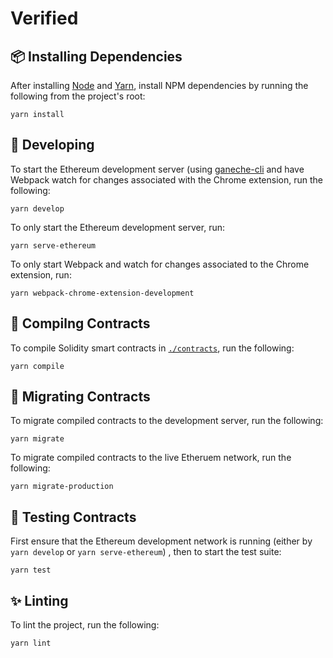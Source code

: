 # Verified


## :package: Installing Dependencies

After installing [Node](https://nodejs.org/en/) and [Yarn](https://github.com/yarnpkg/yarn), install NPM dependencies by running the following from the project's root:

```shell
yarn install
```


## :art: Developing

To start the Ethereum development server (using [ganeche-cli](https://github.com/trufflesuite/ganache-cli) and have Webpack watch for changes associated with the Chrome extension, run the following:

```shell
yarn develop
```

To only start the Ethereum development server, run:

```shell
yarn serve-ethereum
```


To only start Webpack and watch for changes associated to the Chrome extension, run:

```shell
yarn webpack-chrome-extension-development
```


## :hammer: Compilng Contracts

To compile Solidity smart contracts in [`./contracts`](./contracts), run the following:

```shell
yarn compile
```


## :rocket: Migrating Contracts

To migrate compiled contracts to the development server, run the following:

```shell
yarn migrate
```

To migrate compiled contracts to the live Etheruem network, run the following:

```shell
yarn migrate-production
```


## :muscle: Testing Contracts

First ensure that the Ethereum development network is running (either by `yarn develop` or `yarn serve-ethereum`) , then to start the test suite:


```shell
yarn test
```


## :sparkles: Linting

To lint the project, run the following:

```shell
yarn lint
```